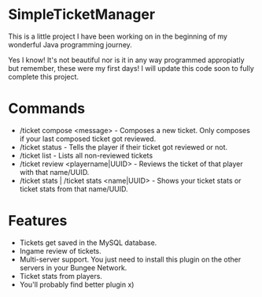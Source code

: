 # SimpleTicketManager
This is a little project I have been working on in the beginning
of my wonderful Java programming journey.

Yes I know! It's not beautiful nor is it in any way programmed appropiatly but remember, these were my first days!
I will update this code soon to fully complete this project. 

# Commands
- /ticket compose \<message> - Composes a new ticket. Only composes if your last composed ticket got reviewed.
- /ticket status - Tells the player if their ticket got reviewed or not.
- /ticket list - Lists all non-reviewed tickets
- /ticket review \<playername|UUID> - Reviews the ticket of that player with that name/UUID.
- /ticket stats | /ticket stats \<name|UUID> - Shows your ticket stats or ticket stats from that name/UUID.

# Features
- Tickets get saved in the MySQL database.
- Ingame review of tickets.
- Multi-server support. You just need to install this plugin on the other servers in your Bungee Network.
- Ticket stats from players.
- You'll probably find better plugin x)
